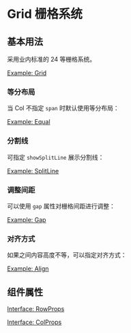 # Grid 栅格系统

## 基本用法

采用业内标准的 24 等栅格系统。

[Example: Grid](./_example/GridExample.jsx)

### 等分布局

当 Col 不指定 `span` 时默认使用等分布局：

[Example: Equal](./_example/GridEqualExample.jsx)

### 分割线

可指定 `showSplitLine` 展示分割线：

[Example: SplitLine](./_example/GridSplitLineExample.jsx)

### 调整间距

可以使用 `gap` 属性对栅格间距进行调整：

[Example: Gap](./_example/GridGapExample.jsx)

### 对齐方式

如果之间内容高度不等，可以指定对齐方式：

[Example: Align](./_example/GridAlignExample.jsx)

## 组件属性

[Interface: RowProps](./Grid.tsx)

[Interface: ColProps](./Grid.tsx)
